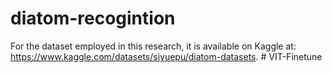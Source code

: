# diatom-recogintion
For the dataset employed in this research, it is available on Kaggle at: https://www.kaggle.com/datasets/siyuepu/diatom-datasets.
#   V I T - F i n e t u n e  
 